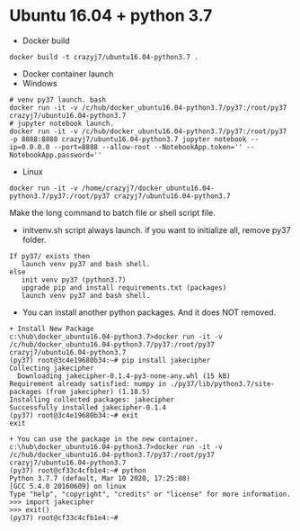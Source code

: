 # Ubuntu 16.04 + python 3.7

+ Docker build
```
docker build -t crazyj7/ubuntu16.04-python3.7 .
```

+ Docker container launch
 + Windows 
```
# venv py37 launch. bash
docker run -it -v /c/hub/docker_ubuntu16.04-python3.7/py37:/root/py37 crazyj7/ubuntu16.04-python3.7
# jupyter notebook launch.  
docker run -it -v /c/hub/docker_ubuntu16.04-python3.7/py37:/root/py37 -p 8888:8888 crazyj7/ubuntu16.04-python3.7 jupyter notebook --ip=0.0.0.0 --port=8888 --allow-root --NotebookApp.token='' --NotebookApp.password=''
```
 + Linux
```
docker run -it -v /home/crazyj7/docker_ubuntu16.04-python3.7/py37:/root/py37 crazyj7/ubuntu16.04-python3.7
```
Make the long command to batch file or shell script file.


+ initvenv.sh script always launch. 
if you want to initialize all, remove py37 folder.

```
If py37/ exists then 
   launch venv py37 and bash shell.
else
   init venv py37 (python3.7)
   upgrade pip and install requirements.txt (packages)
   launch venv py37 and bash shell.
```

+ You can install another python packages. And it does NOT removed. 



```
+ Install New Package
c:\hub\docker_ubuntu16.04-python3.7>docker run -it -v /c/hub/docker_ubuntu16.04-python3.7/py37:/root/py37 crazyj7/ubuntu16.04-python3.7
(py37) root@3c4e19680b34:~# pip install jakecipher
Collecting jakecipher
  Downloading jakecipher-0.1.4-py3-none-any.whl (15 kB)
Requirement already satisfied: numpy in ./py37/lib/python3.7/site-packages (from jakecipher) (1.18.5)
Installing collected packages: jakecipher
Successfully installed jakecipher-0.1.4
(py37) root@3c4e19680b34:~# exit
exit

+ You can use the package in the new container.
c:\hub\docker_ubuntu16.04-python3.7>docker run -it -v /c/hub/docker_ubuntu16.04-python3.7/py37:/root/py37 crazyj7/ubuntu16.04-python3.7
(py37) root@cf33c4cfb1e4:~# python
Python 3.7.7 (default, Mar 10 2020, 17:25:08)
[GCC 5.4.0 20160609] on linux
Type "help", "copyright", "credits" or "license" for more information.
>>> import jakecipher
>>> exit()
(py37) root@cf33c4cfb1e4:~#

```


